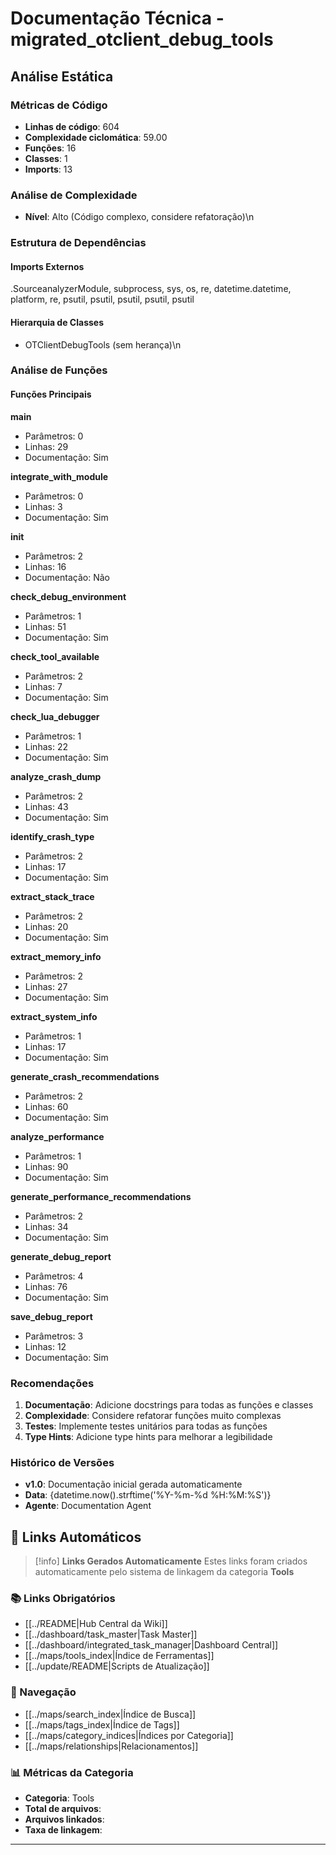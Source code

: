 # Documentação Técnica - migrated_otclient_debug_tools

## Análise Estática

### Métricas de Código
- **Linhas de código**: 604
- **Complexidade ciclomática**: 59.00
- **Funções**: 16
- **Classes**: 1
- **Imports**: 13

### Análise de Complexidade
- **Nível**: Alto (Código complexo, considere refatoração)\n
### Estrutura de Dependências

#### Imports Externos
.SourceanalyzerModule, subprocess, sys, os, re, datetime.datetime, platform, re, psutil, psutil, psutil, psutil, psutil

#### Hierarquia de Classes
- OTClientDebugTools (sem herança)\n
### Análise de Funções

#### Funções Principais
**main**
- Parâmetros: 0
- Linhas: 29
- Documentação: Sim

**integrate_with_module**
- Parâmetros: 0
- Linhas: 3
- Documentação: Sim

**__init__**
- Parâmetros: 2
- Linhas: 16
- Documentação: Não

**check_debug_environment**
- Parâmetros: 1
- Linhas: 51
- Documentação: Sim

**check_tool_available**
- Parâmetros: 2
- Linhas: 7
- Documentação: Sim

**check_lua_debugger**
- Parâmetros: 1
- Linhas: 22
- Documentação: Sim

**analyze_crash_dump**
- Parâmetros: 2
- Linhas: 43
- Documentação: Sim

**identify_crash_type**
- Parâmetros: 2
- Linhas: 17
- Documentação: Sim

**extract_stack_trace**
- Parâmetros: 2
- Linhas: 20
- Documentação: Sim

**extract_memory_info**
- Parâmetros: 2
- Linhas: 27
- Documentação: Sim

**extract_system_info**
- Parâmetros: 1
- Linhas: 17
- Documentação: Sim

**generate_crash_recommendations**
- Parâmetros: 2
- Linhas: 60
- Documentação: Sim

**analyze_performance**
- Parâmetros: 1
- Linhas: 90
- Documentação: Sim

**generate_performance_recommendations**
- Parâmetros: 2
- Linhas: 34
- Documentação: Sim

**generate_debug_report**
- Parâmetros: 4
- Linhas: 76
- Documentação: Sim

**save_debug_report**
- Parâmetros: 3
- Linhas: 12
- Documentação: Sim

### Recomendações

1. **Documentação**: Adicione docstrings para todas as funções e classes
2. **Complexidade**: Considere refatorar funções muito complexas
3. **Testes**: Implemente testes unitários para todas as funções
4. **Type Hints**: Adicione type hints para melhorar a legibilidade

### Histórico de Versões

- **v1.0**: Documentação inicial gerada automaticamente
- **Data**: {datetime.now().strftime('%Y-%m-%d %H:%M:%S')}
- **Agente**: Documentation Agent


## 🔗 **Links Automáticos**

> [!info] **Links Gerados Automaticamente**
> Estes links foram criados automaticamente pelo sistema de linkagem da categoria **Tools**

### **📚 Links Obrigatórios**
- [[../README|Hub Central da Wiki]]
- [[../dashboard/task_master|Task Master]]
- [[../dashboard/integrated_task_manager|Dashboard Central]]
- [[../maps/tools_index|Índice de Ferramentas]]
- [[../update/README|Scripts de Atualização]]

### **🧭 Navegação**
- [[../maps/search_index|Índice de Busca]]
- [[../maps/tags_index|Índice de Tags]]
- [[../maps/category_indices|Índices por Categoria]]
- [[../maps/relationships|Relacionamentos]]

### **📊 Métricas da Categoria**
- **Categoria**: Tools
- **Total de arquivos**: <!-- Contador automático -->
- **Arquivos linkados**: <!-- Contador automático -->
- **Taxa de linkagem**: <!-- Percentual automático -->

---

